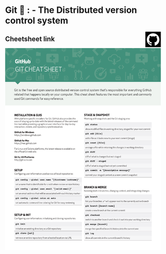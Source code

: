 # Git 🦖  : - The Distributed version control system 

 <img src="github.png" align="right" width="50" height="50">
 
 ## Cheetsheet link 
 
 <img src="git-cheat-sheet-education.pdf">
 
 

